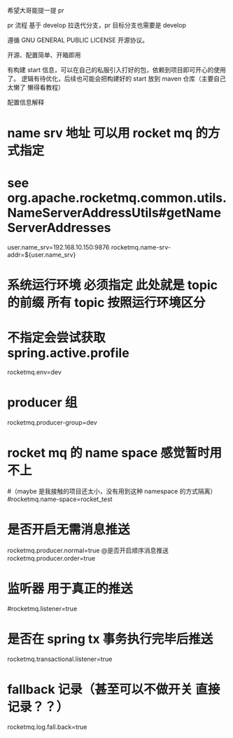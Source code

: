希望大哥能提一提 pr 

pr 流程 基于 develop 拉迭代分支，pr 目标分支也需要是 develop

遵循 GNU GENERAL PUBLIC LICENSE 开源协议。

开源、配置简单、开箱即用

有构建 start 信息，可以在自己的私服引入打好的包，依赖到项目即可开心的使用了。
逻辑有待优化，后续也可能会把构建好的 start 放到 maven 仓库（主要自己太懒了 懒得看教程）


配置信息解释

# name srv 地址 可以用 rocket mq 的方式指定 
# see org.apache.rocketmq.common.utils.NameServerAddressUtils#getNameServerAddresses
user.name_srv=192.168.10.150:9876
rocketmq.name-srv-addr=${user.name_srv}
# 系统运行环境 必须指定 此处就是 topic 的前缀 所有 topic 按照运行环境区分
# 不指定会尝试获取 spring.active.profile
rocketmq.env=dev
# producer 组
rocketmq.producer-group=dev

# rocket mq 的 name space 感觉暂时用不上
#（maybe 是我接触的项目还太小，没有用到这种 namespace 的方式隔离）
#rocketmq.name-space=rocket_test

# 是否开启无需消息推送
rocketmq.producer.normal=true
@是否开启顺序消息推送
rocketmq.producer.order=true

# 监听器 用于真正的推送
#rocketmq.listener=true
# 是否在 spring tx 事务执行完毕后推送
rocketmq.transactional.listener=true

# fallback 记录（甚至可以不做开关 直接记录？？）
rocketmq.log.fall.back=true
